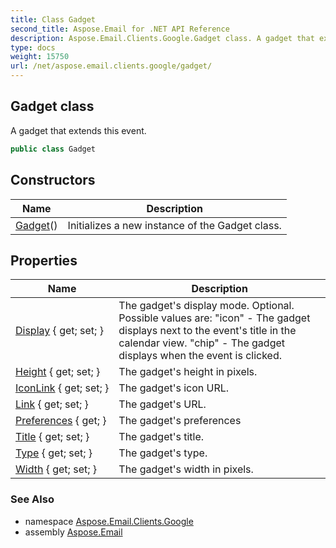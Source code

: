 ```yaml
---
title: Class Gadget
second_title: Aspose.Email for .NET API Reference
description: Aspose.Email.Clients.Google.Gadget class. A gadget that extends this event
type: docs
weight: 15750
url: /net/aspose.email.clients.google/gadget/
---
```

## Gadget class

A gadget that extends this event.

```csharp
public class Gadget
```

## Constructors

| Name | Description |
| --- | --- |
| [Gadget](gadget/)() | Initializes a new instance of the Gadget class. |

## Properties

| Name | Description |
| --- | --- |
| [Display](../../aspose.email.clients.google/gadget/display/) { get; set; } | The gadget's display mode. Optional. Possible values are: "icon" - The gadget displays next to the event's title in the calendar view. "chip" - The gadget displays when the event is clicked. |
| [Height](../../aspose.email.clients.google/gadget/height/) { get; set; } | The gadget's height in pixels. |
| [IconLink](../../aspose.email.clients.google/gadget/iconlink/) { get; set; } | The gadget's icon URL. |
| [Link](../../aspose.email.clients.google/gadget/link/) { get; set; } | The gadget's URL. |
| [Preferences](../../aspose.email.clients.google/gadget/preferences/) { get; } | The gadget's preferences |
| [Title](../../aspose.email.clients.google/gadget/title/) { get; set; } | The gadget's title. |
| [Type](../../aspose.email.clients.google/gadget/type/) { get; set; } | The gadget's type. |
| [Width](../../aspose.email.clients.google/gadget/width/) { get; set; } | The gadget's width in pixels. |

### See Also

* namespace [Aspose.Email.Clients.Google](../../aspose.email.clients.google/)
* assembly [Aspose.Email](../../)


